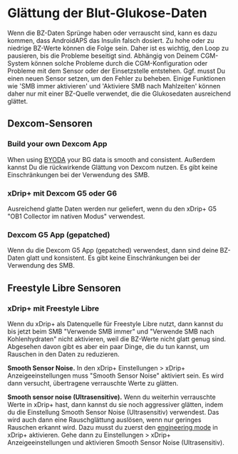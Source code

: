 # Glättung der Blut-Glukose-Daten

Wenn die BZ-Daten Sprünge haben oder verrauscht sind, kann es dazu kommen, dass AndroidAPS das Insulin falsch dosiert. Zu hohe oder zu niedrige BZ-Werte können die Folge sein. Daher ist es wichtig, den Loop zu pausieren, bis die Probleme beseitigt sind. Abhängig von Deinem CGM-System können solche Probleme durch die CGM-Konfiguration oder Probleme mit dem Sensor oder der Einsetzstelle entstehen. Ggf. musst Du einen neuen Sensor setzen, um den Fehler zu beheben. Einige Funktionen wie 'SMB immer aktivieren' und 'Aktiviere SMB nach Mahlzeiten' können daher nur mit einer BZ-Quelle verwendet, die die Glukosedaten ausreichend glättet.

## Dexcom-Sensoren

### Build your own Dexcom App

When using [BYODA](../Hardware/DexcomG6.md#if-using-g6-with-build-your-own-dexcom-app) your BG data is smooth and consistent. Außerdem kannst Du die rückwirkende Glättung von Dexcom nutzen. Es gibt keine Einschränkungen bei der Verwendung des SMB.

### xDrip+ mit Dexcom G5 oder G6

Ausreichend glatte Daten werden nur geliefert, wenn du den xDrip+ G5 "OB1 Collector im nativen Modus" verwendest.

### Dexcom G5 App (gepatched)

Wenn du die Dexcom G5 App (gepatched) verwendest, dann sind deine BZ-Daten glatt und konsistent. Es gibt keine Einschränkungen bei der Verwendung des SMB.

## Freestyle Libre Sensoren

### xDrip+ mit Freestyle Libre

Wenn du xDrip+ als Datenquelle für Freestyle Libre nutzt, dann kannst du bis jetzt beim SMB "Verwende SMB immer" und "Verwende SMB nach Kohlenhydraten" nicht aktivieren, weil die BZ-Werte nicht glatt genug sind. Abgesehen davon gibt es aber ein paar Dinge, die du tun kannst, um Rauschen in den Daten zu reduzieren.

**Smooth Sensor Noise.** In den xDrip+ Einstellungen > xDrip+ Anzeigeeinstellungen muss "Smooth Sensor Noise" aktiviert sein. Es wird dann versucht, übertragene verrauschte Werte zu glätten.

**Smooth sensor noise (Ultrasensitive).** Wenn du weiterhin verrauschte Werte in xDrip+ hast, dann kannst du sie noch aggressiver glätten, indem du die Einstellung Smooth Sensor Noise (Ultrasensitiv) verwendest. Das wird auch dann eine Rauschglättung auslösen, wenn nur geringes Rauschen erkannt wird. Dazu musst du zuerst den [engineering mode](Enabling-Engineering-Mode-in-xDrip.md) in xDrip+ aktivieren. Gehe dann zu Einstellungen > xDrip+ Anzeigeeinstellungen und aktivieren Smooth Sensor Noise (Ultrasensitiv).